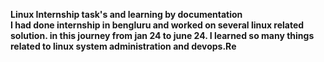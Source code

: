 <b> Linux Internship task's and learning by documentation
<br>
I had done internship in bengluru and worked on several linux related solution. in this journey from jan 24 to june 24. I learned so many things related to linux system administration and devops.Re
